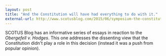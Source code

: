 ```yaml
---
layout: post
title: "And the Constitution will have had everything to do with it."
external-url: http://www.scotusblog.com/2015/06/symposium-the-constitution-has-everything-to-do-with-it/
---
```


SCOTUS Blog has an informative series of essays in reaction to the _Obergefell v. Hodges_. This one addresses the dissenting view that the Constitution didn't play a role in this decision (instead it was a push from popular opinion).